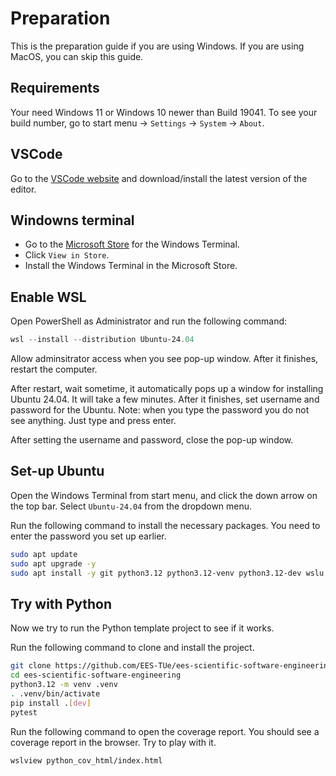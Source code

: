 # Preparation

This is the preparation guide if you are using Windows. If you are using MacOS, you can skip this guide.

## Requirements

Your need Windows 11 or Windows 10 newer than Build 19041. To see your build number, go to start menu -> `Settings` -> `System` -> `About`.

## VSCode

Go to the [VSCode website](https://code.visualstudio.com/) and download/install the latest version of the editor.

## Windowns terminal

* Go to the [Microsoft Store](https://www.microsoft.com/en-us/p/windows-terminal/9n0dx20hk701) for the Windows Terminal.
* Click `View in Store`.
* Install the Windows Terminal in the Microsoft Store.

## Enable WSL

Open PowerShell as Administrator and run the following command:

```powershell
wsl --install --distribution Ubuntu-24.04
```

Allow adminsitrator access when you see pop-up window. After it finishes, restart the computer.

After restart, wait sometime, it automatically pops up a window for installing Ubuntu 24.04. It will take a few minutes. After it finishes, set username and password for the Ubuntu. Note: when you type the password you do not see anything. Just type and press enter.

After setting the username and password, close the pop-up window.

## Set-up Ubuntu

Open the Windows Terminal from start menu, and click the down arrow on the top bar. Select `Ubuntu-24.04` from the dropdown menu.

Run the following command to install the necessary packages. You need to enter the password you set up earlier.

```bash
sudo apt update
sudo apt upgrade -y
sudo apt install -y git python3.12 python3.12-venv python3.12-dev wslu
```

## Try with Python

Now we try to run the Python template project to see if it works.

Run the following command to clone and install the project.

```bash
git clone https://github.com/EES-TUe/ees-scientific-software-engineering.git
cd ees-scientific-software-engineering
python3.12 -m venv .venv
. .venv/bin/activate
pip install .[dev]
pytest
```

Run the following command to open the coverage report. You should see a coverage report in the browser. Try to play with it.

```bash
wslview python_cov_html/index.html
```

